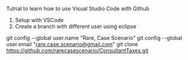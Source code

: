 Tutrial to learn how to use Visual Studio Code with Github

1. Setup with VSCode
2. Create a branch with different user using eclipse

git config --global user.name "Rare, Case Scenario"
git config --global user.email "rare.case.scenario@gmail.com"
git clone https://github.com/rarecasescenario/ConsultantTaxes.git